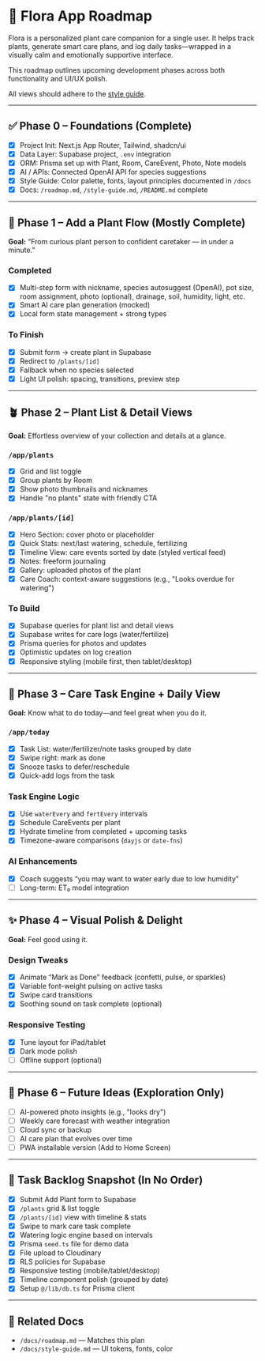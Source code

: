 # 🌿 Flora App Roadmap

Flora is a personalized plant care companion for a single user. It helps track plants, generate smart care plans, and log daily tasks—wrapped in a visually calm and emotionally supportive interface.

This roadmap outlines upcoming development phases across both functionality and UI/UX polish.

All views should adhere to the [style guide](./style-guide.md).

---

## ✅ Phase 0 – Foundations (Complete)

- [x] Project Init: Next.js App Router, Tailwind, shadcn/ui
- [x] Data Layer: Supabase project, `.env` integration
- [x] ORM: Prisma set up with Plant, Room, CareEvent, Photo, Note models
- [x] AI / APIs: Connected OpenAI API for species suggestions
- [x] Style Guide: Color palette, fonts, layout principles documented in `/docs`
- [x] Docs: `/roadmap.md`, `/style-guide.md`, `/README.md` complete

---

## 🌱 Phase 1 – Add a Plant Flow (Mostly Complete)

**Goal:** “From curious plant person to confident caretaker — in under a minute.”

### Completed

- [x] Multi-step form with nickname, species autosuggest (OpenAI), pot size, room assignment, photo (optional), drainage, soil, humidity, light, etc.
- [x] Smart AI care plan generation (mocked)
- [x] Local form state management + strong types

### To Finish

- [x] Submit form → create plant in Supabase
- [x] Redirect to `/plants/[id]`
- [x] Fallback when no species selected
- [x] Light UI polish: spacing, transitions, preview step

---

## 🪴 Phase 2 – Plant List & Detail Views

**Goal:** Effortless overview of your collection and details at a glance.

### `/app/plants`

- [x] Grid and list toggle
- [x] Group plants by Room
- [x] Show photo thumbnails and nicknames
- [x] Handle "no plants" state with friendly CTA

### `/app/plants/[id]`

- [x] Hero Section: cover photo or placeholder
- [x] Quick Stats: next/last watering, schedule, fertilizing
- [x] Timeline View: care events sorted by date (styled vertical feed)
- [x] Notes: freeform journaling
- [x] Gallery: uploaded photos of the plant
- [x] Care Coach: context-aware suggestions (e.g., "Looks overdue for watering")

### To Build

- [x] Supabase queries for plant list and detail views
- [x] Supabase writes for care logs (water/fertilize)
- [x] Prisma queries for photos and updates
- [x] Optimistic updates on log creation
- [x] Responsive styling (mobile first, then tablet/desktop)

---

## 📅 Phase 3 – Care Task Engine + Daily View

**Goal:** Know what to do today—and feel great when you do it.

### `/app/today`

- [x] Task List: water/fertilizer/note tasks grouped by date
- [x] Swipe right: mark as done
- [x] Snooze tasks to defer/reschedule
- [x] Quick-add logs from the task

### Task Engine Logic

- [x] Use `waterEvery` and `fertEvery` intervals
- [x] Schedule CareEvents per plant
- [x] Hydrate timeline from completed + upcoming tasks
- [x] Timezone-aware comparisons (`dayjs` or `date-fns`)

### AI Enhancements

- [x] Coach suggests “you may want to water early due to low humidity”
- [ ] Long-term: ET₀ model integration

---

## ✨ Phase 4 – Visual Polish & Delight

**Goal:** Feel good using it.

### Design Tweaks

- [x] Animate “Mark as Done” feedback (confetti, pulse, or sparkles)
- [x] Variable font-weight pulsing on active tasks
- [x] Swipe card transitions
- [x] Soothing sound on task complete (optional)

### Responsive Testing

 - [x] Tune layout for iPad/tablet
 - [x] Dark mode polish
 - [ ] Offline support (optional)

---

## 🔮 Phase 6 – Future Ideas (Exploration Only)

- [ ] AI-powered photo insights (e.g., "looks dry")
- [ ] Weekly care forecast with weather integration
- [ ] Cloud sync or backup
- [ ] AI care plan that evolves over time
- [ ] PWA installable version (Add to Home Screen)

---

## 🧾 Task Backlog Snapshot (In No Order)

- [x] Submit Add Plant form to Supabase
- [x] `/plants` grid & list toggle
- [x] `/plants/[id]` view with timeline & stats
- [x] Swipe to mark care task complete
- [x] Watering logic engine based on intervals
- [x] Prisma `seed.ts` file for demo data
- [x] File upload to Cloudinary
- [x] RLS policies for Supabase
- [x] Responsive testing (mobile/tablet/desktop)
- [x] Timeline component polish (grouped by date)
- [x] Setup `@/lib/db.ts` for Prisma client

---

## 📘 Related Docs

- `/docs/roadmap.md` — Matches this plan
- `/docs/style-guide.md` — UI tokens, fonts, color
